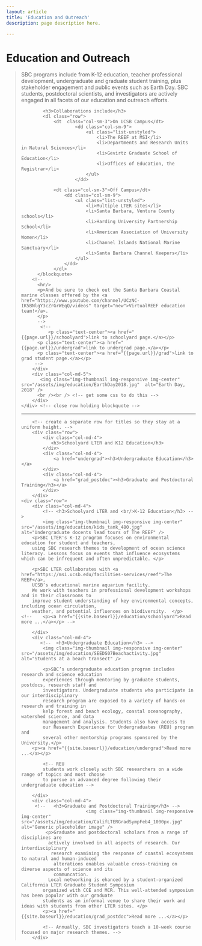 ```yaml
---
layout: article
title: 'Education and Outreach'
description: page description here.

---
```


<h1>Education and Outreach</h1>

<div id="main-container">
    <div class="row">
        <div class="col-md-7">
         <blockquote>
            <p class="lead">SBC programs include from K-12 education,  
            teacher professional development, undergraduate and graduate student training, plus 
            stakeholder engagement and public events such as Earth Day. 
            SBC students, postdoctoral scientists, and investigators are actively 
            engaged in all facets of our education and outreach efforts. </p>
            
            <h3>Collaborations include</h3>
            <dl class="row">
                <dt  class="col-sm-3">On UCSB Campus</dt>
						<dd class="col-sm-9">
							<ul class="list-unstyled">
								<li>The REEF at MSI</li>
								<li>Departments and Research Units in Natural Sciences</li>
								<li>Gevirtz Graduate School of Education</li>
								<li>Offices of Education, the Registrar</li>
							</ul>
						</dd>
						
				<dt class="col-sm-3">Off Campus</dt>
					<dd class="col-sm-9">
						<ul class="list-unstyled">
							<li>Multiple LTER sites</li>
							<li>Santa Barbara, Ventura County schools</li>
							<li>Harding University Partnership School</li>
							<li>American Association of University Women</li>
							<li>Channel Islands National Marine Sanctuary</li>
							<li>Santa Barbara Channel Keepers</li>
						</ul>
					</dd>				
				</dl>
          </blockquote>  
		<!--  
	      <hr/>		  
	      <p>And be sure to check out the Santa Barbara Coastal marine classes offered by the <a href="https://www.youtube.com/channel/UCzNC-IK5BNlgY3cZrGrWEqQ/videos" target="new">VirtualREEF education team!</a>. 
		  </p>
		  -->
           <!--
              <p class="text-center"><a href="{{page.url}}/schoolyard">link to schoolyard page.</a></p>  
          <p class="text-center"><a href="{{page.url}}/undergrad">link to undergrad page.</a></p>
          <p class="text-center"><a href="{{page.url}}/grad">link to grad student page.</a></p> 
         -->
        </div>
        <div class="col-md-5">
           <img class="img-thumbnail img-responsive img-center" src="/assets/img/education/EarthDay2018.jpg"  alt="Earth Day, 2018" />
          <br /><br /> <!-- get some css to do this -->           
        </div>
    </div> <!-- close row holding blockquote -->
<!-- divider -->
<div  class="row">
            <div class='col-md-12'>
             <hr/>
            </div>
        </div>

<!-- three ed areas here -->
		<!-- create a separate row for titles so they stay at a uniform height. -->
		<div class="row">
	        <div class="col-md-4">
	           <h3>Schoolyard LTER and K12 Education</h3>
			</div>
	        <div class="col-md-4">
	            <a href="undergrad"><h3>Undergraduate Education</h3></a>
			</div>
	        <div class="col-md-4">
	            <a href="grad_postdoc"><h3>Graduate and Postdoctoral Training</h3></a>
			</div>
		</div>
	<div class="row">
        <div class="col-md-4">
            <!-- <h3>Schoolyard LTER and <br/>K-12 Education</h3> -->
            <img class="img-thumbnail img-responsive img-center" src="/assets/img/education/kids_tank_480.jpg"  alt="Undergraduate docents lead tours of The REEF" />
        <p>SBC LTER's K-12 program focuses on environmental education for student and teachers, 
        using SBC research themes to development of ocean science literacy. Lessons focus on events that influence ecosystems which can be infrequent and often unpredictable. </p>
       
        <p>SBC LTER collaborates with <a href="https://msi.ucsb.edu/facilities-services/reef">The REEF</a>, 
        UCSB’s educational marine aquarium facility.  
        We work with teachers in professional development workshops and in their classrooms to 
        improve student understanding of key environmental concepts, including ocean circulation, 
        weather, and potential influences on biodiversity.  </p>
	<!-- 	<p><a href="{{site.baseurl}}/education/schoolyard">Read more ...</a></p> -->
       
        </div>   
        <div class="col-md-4">
           <!--  <h3>Undergraduate Education</h3> -->
            <img class="img-thumbnail img-responsive img-center" src="/assets/img/education/SEEDS07Beachactivity.jpg"  alt="Students at a beach transect" />

            <p>SBC’s undergraduate education program includes research and science education 
            experiences through mentoring by graduate students, postdocs, research staff and 
            investigators. Undergraduate students who participate in our interdisciplinary 
            research program are exposed to a variety of hands-on research and training in 
            kelp forest and beach ecology, coastal oceanography, watershed science, and data 
            management and analysis. Students also have access to
            our Research Experience for Undergraduates (REU) program and 
            several other mentorship programs sponsored by the University.</p>
		<p><a href="{{site.baseurl}}/education/undergrad">Read more ...</a></p>
			
            <!-- REU 
            students work closely with SBC researchers on a wide range of topics and most choose 
            to pursue an advanced degree following their undergraduate education -->

        </div>
        <div class="col-md-4">
         <!--   <h3>Graduate and Postdoctoral Training</h3> -->
                            <img class="img-thumbnail img-responsive img-center" src="/assets/img/education/CalifLTERGradSympFeb4_1000px.jpg"  alt="Generic placeholder image" />
             <p>Graduate and postdoctoral scholars from a range of disciplines are 
              actively involved in all aspects of research. Our interdisciplinary 
               research examining the response of coastal ecosystems to natural and human-induced 
                alterations enables valuable cross-training on diverse aspects of science and its 
                communcation.
              Local networking is ehanced by a student-organized California LTER Graduate Student Symposium 
            organized with CCE and MCR. This well-attended symposium has been popular with our graduate 
            students as an informal venue to share their work and ideas with students from other LTER sites. </p>
			<p><a href="{{site.baseurl}}/education/grad_postdoc">Read more ...</a></p>
			
            <!-- Annually, SBC investigators teach a 10-week course focused on major research themes. -->
        </div>

          
   </div>
  
</div>
